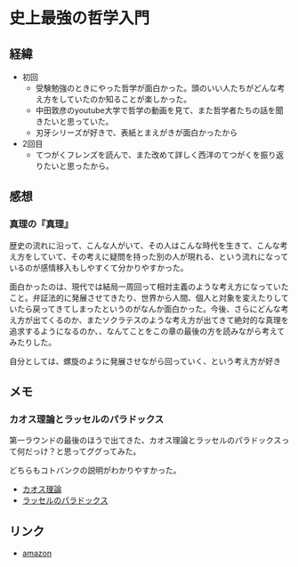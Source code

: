 # 史上最強の哲学入門

## 経緯

- 初回
  - 受験勉強のときにやった哲学が面白かった。頭のいい人たちがどんな考え方をしていたのか知ることが楽しかった。
  - 中田敦彦のyoutube大学で哲学の動画を見て、また哲学者たちの話を聞きたいと思っていた。
  - 刃牙シリーズが好きで、表紙とまえがきが面白かったから
- 2回目
  - てつがくフレンズを読んで、また改めて詳しく西洋のてつがくを振り返りたいと思ったから。

## 感想

### 真理の『真理』

歴史の流れに沿って、こんな人がいて、その人はこんな時代を生きて、こんな考え方をしていて、その考えに疑問を持った別の人が現れる、という流れになっているのが感情移入もしやすくて分かりやすかった。

面白かったのは、現代では結局一周回って相対主義のような考え方になっていたこと。弁証法的に発展させてきたり、世界から人間、個人と対象を変えたりしていたら戻ってきてしまったというのがなんか面白かった。今後、さらにどんな考え方が出てくるのか、またソクラテスのような考え方が出てきて絶対的な真理を追求するようになるのか、、なんてことをこの章の最後の方を読みながら考えてみたりした。

自分としては、螺旋のように発展させながら回っていく、という考え方が好き

## メモ

### カオス理論とラッセルのパラドックス

第一ラウンドの最後のほうで出てきた、カオス理論とラッセルのパラドックスって何だっけ？と思ってググってみた。

どちらもコトバンクの説明がわかりやすかった。

- [カオス理論](https://kotobank.jp/word/%E3%82%AB%E3%82%AA%E3%82%B9%E7%90%86%E8%AB%96-2280)
- [ラッセルのパラドックス](https://kotobank.jp/word/%E3%83%A9%E3%83%83%E3%82%BB%E3%83%AB%E3%81%AE%E3%83%91%E3%83%A9%E3%83%89%E3%83%83%E3%82%AF%E3%82%B9-407851)



## リンク

- [amazon](https://www.amazon.co.jp/%E5%8F%B2%E4%B8%8A%E6%9C%80%E5%BC%B7%E3%81%AE%E5%93%B2%E5%AD%A6%E5%85%A5%E9%96%80-%E9%A3%B2%E8%8C%B6-ebook/dp/B01JA1LEZO/ref=tmm_kin_swatch_0?_encoding=UTF8&qid=&sr=)
